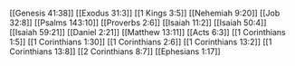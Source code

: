 [[Genesis 41:38]]
[[Exodus 31:3]]
[[1 Kings 3:5]]
[[Nehemiah 9:20]]
[[Job 32:8]]
[[Psalms 143:10]]
[[Proverbs 2:6]]
[[Isaiah 11:2]]
[[Isaiah 50:4]]
[[Isaiah 59:21]]
[[Daniel 2:21]]
[[Matthew 13:11]]
[[Acts 6:3]]
[[1 Corinthians 1:5]]
[[1 Corinthians 1:30]]
[[1 Corinthians 2:6]]
[[1 Corinthians 13:2]]
[[1 Corinthians 13:8]]
[[2 Corinthians 8:7]]
[[Ephesians 1:17]]

